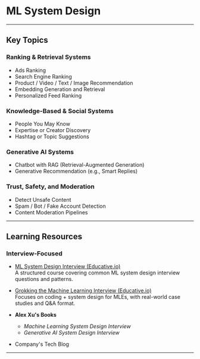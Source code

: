 # ML System Design

---

## Key Topics

### Ranking & Retrieval Systems
- Ads Ranking
- Search Engine Ranking
- Product / Video / Text / Image Recommendation
- Embedding Generation and Retrieval
- Personalized Feed Ranking

### Knowledge-Based & Social Systems
- People You May Know
- Expertise or Creator Discovery
- Hashtag or Topic Suggestions

### Generative AI Systems
- Chatbot with RAG (Retrieval-Augmented Generation)
- Generative Recommendation (e.g., Smart Replies)

### Trust, Safety, and Moderation
- Detect Unsafe Content
- Spam / Bot / Fake Account Detection
- Content Moderation Pipelines 

---

## Learning Resources

### Interview-Focused

- [ML System Design Interview (Educative.io)](https://www.educative.io/courses/machine-learning-system-design)  
  A structured course covering common ML system design interview questions and patterns.

- [Grokking the Machine Learning Interview (Educative.io)](https://www.educative.io/courses/grokking-the-machine-learning-interview)  
  Focuses on coding + system design for MLEs, with real-world case studies and Q&A format.

- **Alex Xu's Books**  
  - *Machine Learning System Design Interview*
  - *Generative AI System Design Interview*

- Company's Tech Blog 

---

